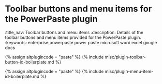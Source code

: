 # Toolbar buttons and menu items for the PowerPaste plugin
:title_nav: Toolbar buttons and menu items
:description: Details of the toolbar buttons and menu items provided for the PowerPaste plugin.
:keywords: enterprise powerpaste power paste microsoft word excel google docs

{% assign altplugincode = "paste" %}
{% include misc/plugin-toolbar-button-id-boilerplate.md %}

{% assign altplugincode = "paste" %}
{% include misc/plugin-menu-item-id-boilerplate.md %}